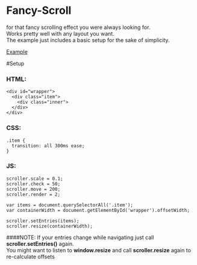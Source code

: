 Fancy-Scroll
==============
for that fancy scrolling effect you were always looking for.<br>
Works pretty well with any layout you want.<br>
The example just includes a basic setup for the sake of simplicity.

<a href="http://lab.fabianirsara.com/fancy-scroll">Example</a>

#Setup
### HTML:

    <div id="wrapper">
      <div class="item">
        <div class="inner">
      </div>
    </div>

### CSS:

    .item {
      transition: all 300ms ease;
    }

### JS:

    scroller.scale = 0.1;
    scroller.check = 50;
    scroller.move = 200;
    scroller.render = 2;

    var items = document.querySelectorAll('.item');
    var containerWidth = document.getElementById('wrapper').offsetWidth;

    scroller.setEntries(items);
    scroller.resize(containerWidth);



####NOTE:
If your entries change while navigating just call <b>scroller.setEntries()</b> again.<br>
You might want to listen to <b>window.resize</b> and call <b>scroller.resize</b> again to re-calculate offsets